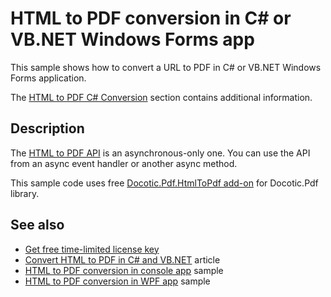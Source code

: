 # HTML to PDF conversion in C# or VB.NET Windows Forms app
This sample shows how to convert a URL to PDF in C# or VB.NET Windows Forms application.

The [HTML to PDF C# Conversion](https://bitmiracle.com/pdf-library/html-pdf/#basics) section contains additional information.

## Description

The [HTML to PDF API](https://api.docotic.com/htmltopdf/bitmiracle-docotic-pdf-htmltopdf) is an asynchronous-only one. You can use the API from an async event handler or another async method. 

This sample code uses free [Docotic.Pdf.HtmlToPdf add-on](https://www.nuget.org/packages/BitMiracle.Docotic.Pdf.HtmlToPdf/) for Docotic.Pdf library.

## See also
* [Get free time-limited license key](https://bitmiracle.com/pdf-library/download)
* [Convert HTML to PDF in C# and VB.NET](https://bitmiracle.com/pdf-library/html-pdf/convert) article
* [HTML to PDF conversion in console app](/Samples/HtmlToPdf/HtmlToPdfConsole) sample
* [HTML to PDF conversion in WPF app](/Samples/HtmlToPdf/HtmlToPdfWpf) sample